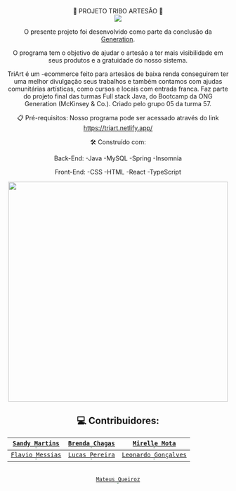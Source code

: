 <div align="center">                                                       
🎨  PROJETO TRIBO ARTESÃO  🎨

<div/>
<div align="center">
<img src="https://i.imgur.com/iXVsjci.png";>
<div/>

O presente projeto foi desenvolvido como parte da conclusão da [Generation](https://brazil.generation.org/ ).

O programa tem o objetivo de ajudar o artesão a ter mais visibilidade em seus produtos e a gratuidade do nosso sistema.

TriArt é um -ecommerce feito para artesãos de baixa renda conseguirem ter uma melhor divulgação seus trabalhos e também contamos com ajudas comunitárias artísticas, como cursos e locais com entrada franca. Faz parte do projeto final das turmas Full stack Java, do Bootcamp da ONG Generation (McKinsey & Co.). Criado pelo grupo 05 da turma 57.

📋 Pré-requisitos: 
Nosso programa pode ser acessado através do link https://triart.netlify.app/ 
 
🛠️ Construído com:
 <br>
 
Back-End:
-Java
-MySQL
-Spring
-Insomnia

Front-End:
-CSS 
-HTML
-React
-TypeScript

<div align="center">
<img src="https://i.imgur.com/HHQ6176.png" width="500px";>
<div/>

## 💻  Contribuidores: 

 <a href="https://github.com/sandymartins">`Sandy Martins`<br><img src="https://avatars.githubusercontent.com/u/52469840?v=4" style="zoom:20%;" /></a> | <a href="https://github.com/Brehchs">`Brenda Chagas`<br><img src="https://avatars.githubusercontent.com/u/106995756?v=4" style="zoom:20%;" /></a> | <a href="https://github.com/MirelleMota">`Mirelle Mota`<br><img src="https://avatars.githubusercontent.com/u/104468548?v=4" style="zoom: 20%;" /></a> |
| :----------------------------------------------------------: | :----------------------------------------------------------: | :----------------------------------------------------------: |
| <a href="https://github.com/FlavioMessias">`Flavio Messias`<br><img src="https://avatars.githubusercontent.com/u/105988892?v=4" style="zoom:20%;" /></a> | <a href="https://github.com/pereiracaslu">`Lucas Pereira`<br><img src="https://avatars.githubusercontent.com/u/106689837?v=4" style="zoom:20%;" /></a> | <a href="https://github.com/leogs2003">`Leonardo Gonçalves`<br><img src="https://avatars.githubusercontent.com/u/78987929?v=4" style="zoom:20%;" /></a> | 
<br> <a href="https://github.com/MQueirozD">`Mateus Queiroz`<br><img src="https://avatars.githubusercontent.com/u/84162653?v=4" style="zoom:20%;" /></a> 

